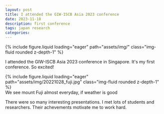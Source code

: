 ```yaml
---
layout: post
title: I attended the GIW-ISCB Asia 2023 conference
date: 2023-11-18
description: first conference
tags: japan research
categories: 
---
```


<div class="row mt-3">
    <div class="col-sm mt-3 mt-md-0">
        {% include figure.liquid loading="eager" path="assets/img/" class="img-fluid rounded z-depth-1" %}
    </div>
</div>
<div class="caption">
    
</div>

I attended the GIW-ISCB Asia 2023 conference in Singapore. It's my first conference. So excited!

<div class="row mt-3">
    <div class="col-sm mt-3 mt-md-0">
        {% include figure.liquid loading="eager" path="assets/img/20221028_fuji.jpg" class="img-fluid rounded z-depth-1" %}
    </div>
</div>
<div class="caption">
    We see mount Fuji almost everyday, if weather is good
</div>

There were so many interesting presentations. I met lots of students and researchers. Their achevements motivate me to work hard.